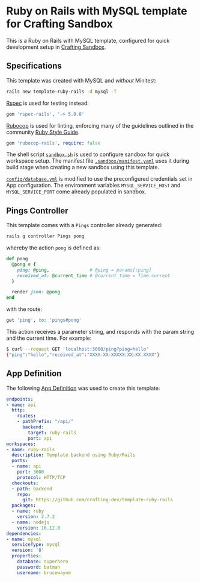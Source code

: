 # Ruby on Rails with MySQL template for Crafting Sandbox

This is a Ruby on Rails with MySQL template, configured for quick development setup in [Crafting Sandbox](https://docs.sandboxes.cloud/docs).

## Specifications

This template was created with MySQL and *without* Minitest:
```bash
rails new template-ruby-rails -d mysql -T
```

[Rspec](https://rspec.info/) is used for testing instead:
```ruby
gem 'rspec-rails', '~> 5.0.0'
```

[Rubocop](https://github.com/rubocop/rubocop) is used for linting, enforcing many of the guidelines outlined in the community [Ruby Style Guide](https://rubystyle.guide/).
```ruby
gem 'rubocop-rails', require: false
```

The shell script [`sandbox.sh`](sandbox.sh) is used to configure sandbox for quick workspace setup. The manifest file [`.sandbox/manifest.yaml`](.sandbox/manifest.yaml) uses it during build stage when creating a new sandbox using this template.

[`config/database.yml`](config/database.yml) is modified to use the preconfigured credentials set in App configuration. The environment variables `MYSQL_SERVICE_HOST` and `MYSQL_SERVICE_PORT` come already populated in sandbox.

## Pings Controller

This template comes with a `Pings` controller already generated:
```bash
rails g controller Pings pong
```

whereby the action `pong` is defined as:
```ruby
def pong
  @pong = {
    ping: @ping,               # @ping = params[:ping]
    received_at: @current_time # @current_time = Time.current
  }

  render json: @pong
end
```

with the route:
```ruby
get 'ping', to: 'pings#pong'
```

This action receives a parameter string, and responds with the param string and the current time.
For example:
```bash
$ curl --request GET 'localhost:3000/ping?ping=hello'
{"ping":"hello","received_at":"XXXX-XX-XXXXX:XX:XX.XXXX"}
```

## App Definition

The following [App Definition](https://docs.sandboxes.cloud/docs/app-definition) was used to create this template:

```yaml
endpoints:
- name: api
  http:
    routes:
    - pathPrefix: "/api/"
      backend:
        target: ruby-rails
        port: api
workspaces:
- name: ruby-rails
  description: Template backend using Ruby/Rails
  ports:
  - name: api
    port: 3000
    protocol: HTTP/TCP
  checkouts:
  - path: backend
    repo:
      git: https://github.com/crafting-dev/template-ruby-rails
  packages:
  - name: ruby
    version: 2.7.2
  - name: nodejs
    version: 16.12.0
dependencies:
- name: mysql
  serviceType: mysql
  version: '8'
  properties:
    database: superhero
    password: batman
    username: brucewayne
```
